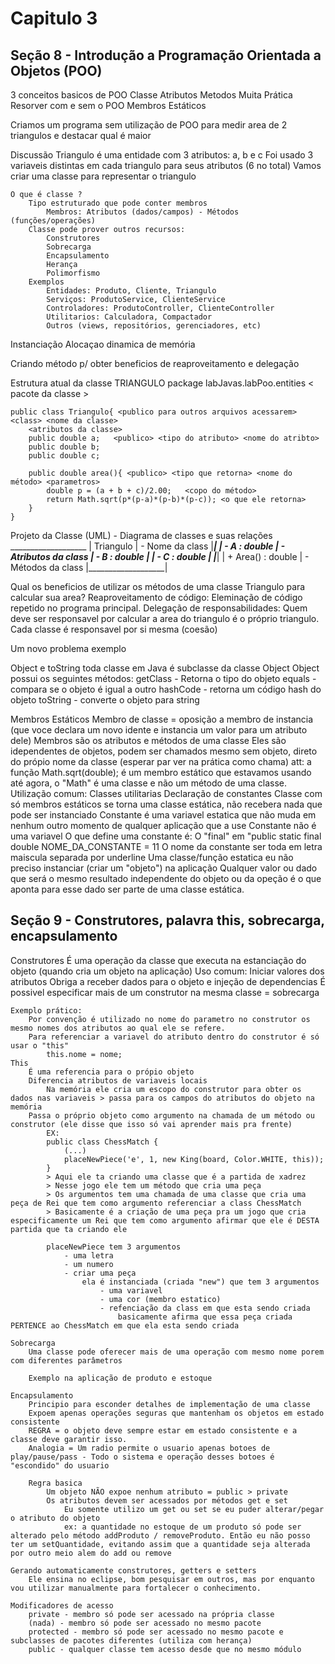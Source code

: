 # Capitulo 3

## Seção 8 - Introdução a Programação Orientada a Objetos (POO)
3 conceitos basicos de POO
    Classe
    Atributos
    Metodos
Muita Prática
    Resorver com e sem o POO
Membros Estáticos

Criamos um programa sem utilização de POO para medir area de 2 triangulos e destacar qual é maior

Discussão
    Triangulo é uma entidade com 3 atributos: a, b e c 
    Foi usado 3 variaveis distintas em cada triangulo para seus atributos (6 no total)
    Vamos criar uma classe para representar o triangulo

    O que é classe ? 
        Tipo estruturado que pode conter membros
            Membros: Atributos (dados/campos) - Métodos (funções/operações)
        Classe pode prover outros recursos:
            Construtores
            Sobrecarga
            Encapsulamento
            Herança
            Polimorfismo
        Exemplos
            Entidades: Produto, Cliente, Triangulo
            Serviços: ProdutoService, ClienteService
            Controladores: ProdutoController, ClienteController
            Utilitarios: Calculadora, Compactador
            Outros (views, repositórios, gerenciadores, etc)
Instanciação
Alocaçao dinamica de memória

Criando método p/ obter beneficios de reaproveitamento e delegação

Estrutura atual da classe TRIANGULO
    package labJavas.labPoo.entities < pacote da classe >

    public class Triangulo{ <publico para outros arquivos acessarem> <class> <nome da classe>
        <atributos da classe>
        public double a;   <publico> <tipo do atributo> <nome do atribto>
        public double b;     
        public double c;

        public double area(){ <publico> <tipo que retorna> <nome do método> <parametros>
            double p = (a + b + c)/2.00;   <copo do método>
            return Math.sqrt(p*(p-a)*(p-b)*(p-c)); <o que ele retorna>
        }
    }
Projeto da Classe (UML) - Diagrama de classes e suas relações
     ___________________
    |     Triangulo     |  - Nome da class
    |___________________|
    |   - A : double    |  - Atributos da class
    |   - B : double    |
    |   - C : double    |
    |___________________|
    | + Area() : double |  - Métodos da class
    |___________________|  

Qual os beneficios de utilizar os métodos de uma classe Triangulo para calcular sua area?
    Reaproveitamento de código: Eleminação de código repetido no programa principal.
    Delegação de responsabilidades: Quem deve ser responsavel por calcular a area do triangulo 
    é o próprio triangulo.
    Cada classe é responsavel por si mesma (coesão)

Um novo problema exemplo

Object e toString
    toda classe em Java é subclasse da classe Object
    Object possui os seguintes métodos:
        getClass - Retorna o tipo do objeto
        equals - compara se o objeto é igual a outro
        hashCode - retorna um código hash do objeto
        toString - converte o objeto para string
        
Membros Estáticos
    Membro de classe = oposição a membro de instancia (que voce declara um novo idente e instancia um valor para um atributo dele)
    Membros são os atributos e métodos de uma classe
    Eles são idependentes de objetos, podem ser chamados mesmo sem objeto, direto do própio nome da classe
        (esperar par ver na prática como chama)
        att: a função Math.sqrt(double); é um membro estático que estavamos usando até agora, o "Math" é uma classe e não um método de uma classe. 
    Utilização comum:
        Classes utilitarias
        Declaração de constantes
    Classe com só membros estáticos se torna uma classe estática, não recebera nada que pode ser instanciado
    Constante é uma variavel estatica que não muda em nenhum outro momento de qualquer aplicação que a use
        Constante não é uma variavel
        O que define uma constante é:
            O "final" em "public static final double NOME_DA_CONSTANTE = 11
            O nome da constante ser toda em letra maiscula separada por underline
        Uma classe/função estatica eu não preciso instanciar (criar um "objeto") na aplicação
    Qualquer valor ou dado que será o mesmo resultado independente do objeto ou da opeção é o que aponta para esse dado ser parte de uma classe estática. 
    
## Seção 9 - Construtores, palavra this, sobrecarga, encapsulamento
Construtores
    É uma operação da classe que executa na estanciação do objeto (quando cria um objeto na aplicação)
    Uso comum:
        Iniciar valores dos atributos
        Obriga a receber dados para o objeto e injeção de dependencias
        É possivel especificar mais de um construtor na mesma classe = sobrecarga

    Exemplo prático:
        Por convenção é utilizado no nome do parametro no construtor os mesmo nomes dos atributos ao qual ele se refere.
        Para referenciar a variavel do atributo dentro do construtor é só usar o "this"
            this.nome = nome;
    This 
        É uma referencia para o própio objeto
        Diferencia atributos de variaveis locais
            Na memória ele cria um escopo do construtor para obter os dados nas variaveis > passa para os campos do atributos do objeto na memória
        Passa o próprio objeto como argumento na chamada de um método ou construtor (ele disse que isso só vai aprender mais pra frente)
            EX:
            public class ChessMatch {
                (...)
                placeNewPiece('e', 1, new King(board, Color.WHITE, this));
            }
            > Aqui ele ta criando uma classe que é a partida de xadrez
            > Nesse jogo ele tem um método que cria uma peça 
            > Os argumentos tem uma chamada de uma classe que cria uma peça de Rei que tem como argumento referenciar a class ChessMatch
            > Basicamente é a criação de uma peça pra um jogo que cria especificamente um Rei que tem como argumento afirmar que ele é DESTA partida que ta criando ele

            placeNewPiece tem 3 argumentos
                - uma letra
                - um numero
                - criar uma peça
                    ela é instanciada (criada "new") que tem 3 argumentos
                        - uma variavel
                        - uma cor (membro estatico)
                        - refenciação da class em que esta sendo criada
                            basicamente afirma que essa peça criada PERTENCE ao ChessMatch em que ela esta sendo criada
    
    Sobrecarga
        Uma classe pode oferecer mais de uma operação com mesmo nome porem com diferentes parâmetros

        Exemplo na aplicação de produto e estoque

    Encapsulamento
        Principio para esconder detalhes de implementação de uma classe
        Expoem apenas operações seguras que mantenham os objetos em estado consistente
        REGRA = o objeto deve sempre estar em estado consistente e a classe deve garantir isso.
        Analogia = Um radio permite o usuario apenas botoes de play/pause/pass - Todo o sistema e operação desses botoes é "escondido" do usuario

        Regra basica
            Um objeto NÃO expoe nenhum atributo = public > private
            Os atributos devem ser acessados por métodos get e set
                Eu somente utilizo um get ou set se eu puder alterar/pegar o atributo do objeto
                ex: a quantidade no estoque de um produto só pode ser alterado pelo método addProduto / removeProduto. Então eu não posso ter um setQuantidade, evitando assim que a quantidade seja alterada por outro meio alem do add ou remove
    
    Gerando automaticamente construtores, getters e setters
        Ele ensina no eclipse, bom pesquisar em outros, mas por enquanto vou utilizar manualmente para fortalecer o conhecimento.

    Modificadores de acesso
        private - membro só pode ser acessado na própria classe
        (nada) - membro só pode ser acessado no mesmo pacote
        protected - membro só pode ser acessado no mesmo pacote e subclasses de pacotes diferentes (utiliza com herança)
        public - qualquer classe tem acesso desde que no mesmo módulo